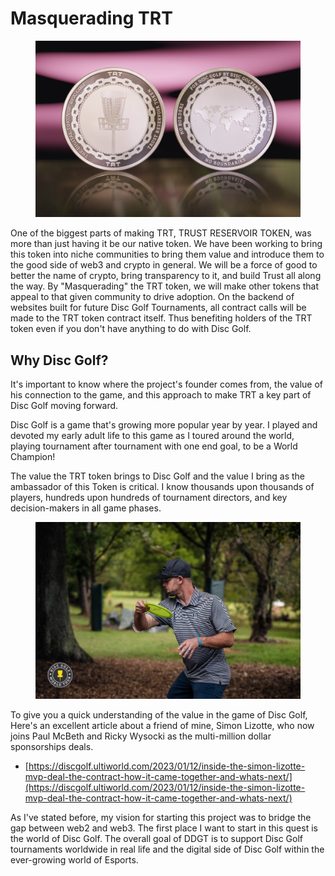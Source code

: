 # Masquerading TRT

<figure><img src="../../../.gitbook/assets/7.jpg" alt=""><figcaption></figcaption></figure>



One of the biggest parts of making TRT, TRUST RESERVOIR TOKEN, was more than just having it be our native token. We have been working to bring this token into niche communities to bring them value and introduce them to the good side of web3 and crypto in general. We will be a force of good to better the name of crypto, bring transparency to it, and build Trust all along the way. By "Masquerading" the TRT token, we will make other tokens that appeal to that given community to drive adoption.  On the backend of websites built for future Disc Golf Tournaments, all contract calls will be made to the TRT token contract itself. Thus benefiting holders of the TRT token even if you don't have anything to do with Disc Golf. &#x20;



## Why Disc Golf?

It's important to know where the project's founder comes from, the value of his connection to the game, and this approach to make TRT a key part of Disc Golf moving forward.&#x20;

Disc Golf is a game that's growing more popular year by year. I played and devoted my early adult life to this game as I toured around the world, playing tournament after tournament with one end goal, to be a World Champion!

The value the TRT token brings to Disc Golf and the value I bring as the ambassador of this Token is critical. I know thousands upon thousands of players, hundreds upon hundreds of tournament directors, and key decision-makers in all game phases.

<figure><img src="../../../.gitbook/assets/14468583_10208614424052226_5717506641693944582_o.jpg" alt=""><figcaption></figcaption></figure>

To give you a quick understanding of the value in the game of Disc Golf, Here's an excellent article about a friend of mine, Simon Lizotte, who now joins Paul McBeth and Ricky Wysocki as the multi-million dollar sponsorships deals.&#x20;

* [https://discgolf.ultiworld.com/2023/01/12/inside-the-simon-lizotte-mvp-deal-the-contract-how-it-came-together-and-whats-next/](https://discgolf.ultiworld.com/2023/01/12/inside-the-simon-lizotte-mvp-deal-the-contract-how-it-came-together-and-whats-next/)

As I've stated before, my vision for starting this project was to bridge the gap between web2 and web3. The first place I want to start in this quest is the world of Disc Golf. The overall goal of DDGT  is to support Disc Golf tournaments worldwide in real life and the digital side of Disc Golf within the ever-growing world of Esports.&#x20;

